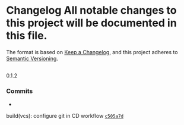 # Changelog All notable changes to this project will be documented in this file.
The format is based on [Keep a Changelog](https://keepachangelog.com/en/1.1.0/),
and this project adheres to [Semantic
Versioning](https://semver.org/spec/v2.0.0.html).

##
0.1.2

### Commits

-
build(vcs): configure git in CD workflow
[`c505a7d`](https://github.com/LittleCornerDev/chrome-ColorNameSeasonIdentifier/commit/c505a7d540f254332e7c459f7ece26d834ffb0e5)
